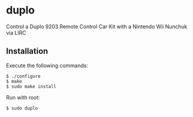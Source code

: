 duplo
=============================

Control a Duplo 9203 Remote Control Car Kit with a Nintendo Wii Nunchuk via LIRC

Installation
------------

Execute the following commands:

    $ ./configure
    $ make
    $ sudo make install

Run with root:

    $ sudo duplo

